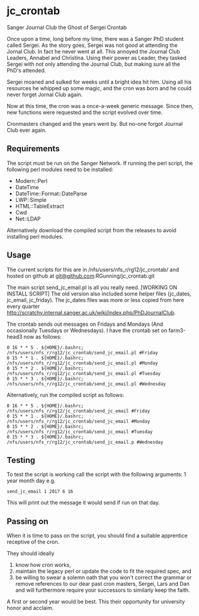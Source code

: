 jc_crontab
==========

Sanger Journal Club the Ghost of Sergei Crontab

Once upon a time, long before my time, there was a Sanger PhD student called Sergei. As the story goes, Sergei was not good at attending the Jornal Club. In fact he never went at all.
This annoyed the Journal Club Leaders, Annabel and Christina. Using their power as Leader, they tasked Sergei with not only attending the Journal Club, but making sure all the PhD's attended.

Sergei moaned and sulked for weeks until a bright idea hit him. Using all his resources he whipped up some magic, and the cron was born and he could never forget Jornal Club again.

Now at this time, the cron was a once-a-week generic message.
Since then, new functions were requested and the script evolved over time.

Cronmasters changed and the years went by. But no-one forgot Journal Club ever again.


Requirements
----------
The script must be run on the Sanger Network. If running the perl script, the following perl modules need to be installed:

- Modern::Perl
- DateTime
- DateTime::Format::DateParse
- LWP::Simple
- HTML::TableExtract
- Cwd
- Net::LDAP

Alternatively download the compiled script from the releases to avoid installing perl modules.

Usage
----------

The current scripts for this are in /nfs/users/nfs_r/rg12/jc_crontab/ and hosted on github at git@github.com:RGunning/jc_crontab.git

The main script send_jc_email.pl is all you really need. [WORKING ON INSTALL SCRIPT]
The old version also included some helper files (jc_dates, jc_email, jc_friday). The jc_dates files was more or less copied from here every quarter http://scratchy.internal.sanger.ac.uk/wiki/index.php/PhDJournalClub.

The crontab sends out messages on Fridays and Mondays (And occasionally Tuesdays or Wednesdays). I have the crontab set on farm3-head3 now as follows:

    0 16 * * 5 . ${HOME}/.bashrc; /nfs/users/nfs_r/rg12/jc_crontab/send_jc_email.pl #Friday
    0 15 * * 1 . ${HOME}/.bashrc; /nfs/users/nfs_r/rg12/jc_crontab/send_jc_email.pl #Monday
    0 15 * * 2 . ${HOME}/.bashrc; /nfs/users/nfs_r/rg12/jc_crontab/send_jc_email.pl #Tuesday
    0 15 * * 3 . ${HOME}/.bashrc; /nfs/users/nfs_r/rg12/jc_crontab/send_jc_email.pl #Wednesday

Alternatively, run the compiled script as follows: 

    0 16 * * 5 . ${HOME}/.bashrc; /nfs/users/nfs_r/rg12/jc_crontab/send_jc_email #Friday
    0 15 * * 1 . ${HOME}/.bashrc; /nfs/users/nfs_r/rg12/jc_crontab/send_jc_email #Monday
    0 15 * * 2 . ${HOME}/.bashrc; /nfs/users/nfs_r/rg12/jc_crontab/send_jc_email #Tuesday
    0 15 * * 3 . ${HOME}/.bashrc; /nfs/users/nfs_r/rg12/jc_crontab/send_jc_email.p #Wednesday
    
Testing
---------

To test the script is working call the script with the following arguments: 1 year month day
e.g.

    send_jc_email 1 2017 6 16

This will print out the message it would send if run on that day.

Passing on
---------

When it is time to pass on the script, you should find a suitable apprentice receptive of the cron.

They should ideally
1) know how cron works,
2) maintain the legacy perl or update the code to fit the required spec, and
3) be willing to swear a solemn oath that you won't correct the grammar or remove references to our dear past cron masters, Sergei, Lars and Dan and will furthermore require your successors to similarly keep the faith.

A first or second year would be best. This their opportunity for university honor and acclaim.


